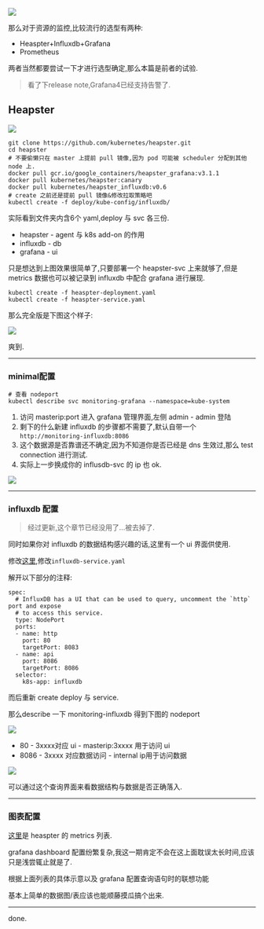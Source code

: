 ![](https://o4dyfn0ef.qnssl.com/image/2016-11-15-kube7-logo.png?imageView2/2/h/200) 

那么对于资源的监控,比较流行的选型有两种: 

- Heaspter+Influxdb+Grafana
- Prometheus 

两者当然都要尝试一下才进行选型确定,那么本篇是前者的试验. 

> 看了下release note,Grafana4已经支持告警了. 

## Heapster  

![](https://o4dyfn0ef.qnssl.com/image/2016-11-15-Screen%20Shot%202016-11-15%20at%2016.40.42.png?imageView2/2/h/400) 

```shell
git clone https://github.com/kubernetes/heapster.git
cd heapster
# 不要偷懒只在 master 上提前 pull 镜像,因为 pod 可能被 scheduler 分配到其他 node 上. 
docker pull gcr.io/google_containers/heapster_grafana:v3.1.1
docker pull kubernetes/heapster:canary
docker pull kubernetes/heapster_influxdb:v0.6
# create 之前还是提前 pull 镜像&修改拉取策略吧
kubectl create -f deploy/kube-config/influxdb/
``` 

实际看到文件夹内含6个 yaml,deploy 与 svc 各三份. 

- heapster - agent 与 k8s add-on 的作用
- influxdb - db
- grafana - ui

只是想达到上图效果很简单了,只要部署一个 heapster-svc 上来就够了,但是 metrics 数据也可以被记录到 influxdb 中配合 grafana 进行展现. 

```shell
kubectl create -f heaspter-deployment.yaml
kubectl create -f heaspter-service.yaml
``` 

那么完全版是下图这个样子: 

![](https://o4dyfn0ef.qnssl.com/image/2016-12-01-CA851A29-F5F5-463D-982B-AFB97B5EAB9D.png?imageView2/2/h/400) 

爽到. 

- - - - -- 

### minimal配置  

```
# 查看 nodeport
kubectl describe svc monitoring-grafana --namespace=kube-system
```

1. 访问 masterip:port 进入 grafana 管理界面,左侧 admin - admin 登陆 
2. 剩下的什么新建 influxdb 的步骤都不需要了,默认自带一个`http://monitoring-influxdb:8086`
3. 这个数据源是否靠谱还不确定,因为不知道你是否已经是 dns 生效过,那么 test connection 进行测试. 
4. 实际上一步换成你的 influsdb-svc 的 ip 也 ok. 

![](https://o4dyfn0ef.qnssl.com/image/2016-11-15-Screen%20Shot%202016-11-15%20at%2017.29.54.png?imageView2/2/h/400) 

- - - - -- 

### influxdb 配置 

> 经过更新,这个章节已经没用了...被去掉了. 

同时如果你对 influxdb 的数据结构感兴趣的话,这里有一个 ui 界面供使用. 

修改[这里](https://github.com/kubernetes/heapster/tree/master/deploy/kube-config/influxdb),修改`influxdb-service.yaml` 

解开以下部分的注释: 

```
spec:
  # InfluxDB has a UI that can be used to query, uncomment the `http` port and expose
  # to access this service.
  type: NodePort
  ports:
  - name: http
    port: 80
    targetPort: 8083
  - name: api
    port: 8086
    targetPort: 8086
  selector:
    k8s-app: influxdb
```

而后重新 create deploy 与 service. 

那么describe 一下 monitoring-influxdb 得到下图的 nodeport

![](https://o4dyfn0ef.qnssl.com/image/2016-11-15-Screen%20Shot%202016-11-15%20at%2020.10.52.png?imageView2/2/h/400) 

- 80 - 3xxxx对应 ui - masterip:3xxxx 用于访问 ui
- 8086 - 3xxxx 对应数据访问 - internal ip用于访问数据

![](https://o4dyfn0ef.qnssl.com/image/2016-11-15-Screen%20Shot%202016-11-15%20at%2020.11.03.png?imageView2/2/h/400) 

可以通过这个查询界面来看数据结构与数据是否正确落入. 

- - - - -- 

### 图表配置 

[这里](https://github.com/kubernetes/heapster/blob/master/docs/storage-schema.md)是 heaspter 的 metrics 列表. 

grafana dashboard 配置纷繁复杂,我这一期肯定不会在这上面耽误太长时间,应该只是浅尝辄止就是了. 

根据上面列表的具体示意以及 grafana 配置查询语句时的联想功能 

基本上简单的数据图/表应该也能顺藤摸瓜搞个出来. 


- - - - --- 

done. 